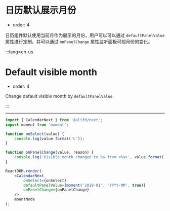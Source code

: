 # 日历默认展示月份

-   order: 4

日历组件默认使用当前月作为展示的月份，用户可以可以通过 `defaultPanelValue` 属性进行定制。并可以通过 `onPanelChange` 属性监听面板可视月份的变化。

:::lang=en-us

# Default visible month

-   order: 4

Change default visible month by `defaultPanelValue`.

:::

---

```jsx
import { CalendarNext } from '@alifd/next';
import moment from 'moment';

function onSelect(value) {
    console.log(value.format('L'));
}

function onPanelChange(value, reason) {
    console.log('Visible month changed to %s from <%s>', value.format('YYYY-MM'), reason);
}

ReactDOM.render(
    <CalendarNext
        onSelect={onSelect}
        defaultPanelValue={moment('2018-01', 'YYYY-MM', true)}
        onPanelChange={onPanelChange}
    />,
    mountNode
);
```
